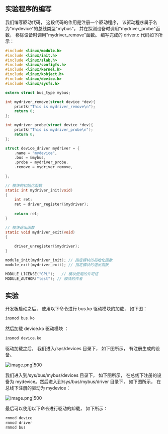 

## 实验程序的编写

我们编写驱动代码， 这段代码的作用是注册一个驱动程序， 该驱动程序属于名为"mydevice"的总线类型"mybus"， 并在探测设备时调用"mydriver_probe"函数， 移除设备时调用"mydriver_remove"函数。 编写完成的 driver.c 代码如下所示：

```C
#include <linux/module.h>
#include <linux/init.h>
#include <linux/slab.h>
#include <linux/configfs.h>
#include <linux/kernel.h>
#include <linux/kobject.h>
#include <linux/device.h>
#include <linux/sysfs.h>

extern struct bus_type mybus;

int mydriver_remove(struct device *dev){
    printk("This is mydriver_remove\n");
    return 0;
};

int mydriver_probe(struct device *dev){
    printk("This is mydriver_probe\n");
    return 0;
};

struct device_driver mydriver = {
    .name = "mydevice",
    .bus = &mybus,
    .probe = mydriver_probe,
    .remove = mydriver_remove,
    
};

// 模块的初始化函数
static int mydriver_init(void)
{
    int ret;
    ret = driver_register(&mydriver);
    
    return ret;
}

// 模块退出函数
static void mydriver_exit(void)
{
  
    driver_unregister(&mydriver);
}

module_init(mydriver_init); // 指定模块的初始化函数
module_exit(mydriver_exit); // 指定模块的退出函数

MODULE_LICENSE("GPL");   // 模块使用的许可证
MODULE_AUTHOR("test"); // 模块的作者
```

  

## 实验

开发板启动之后， 使用以下命令进行 bus.ko 驱动模块的加载， 如下图：

```C
insmod bus.ko  
```

然后加载 device.ko 驱动模块 ：

```C
insmod device.ko  
```

驱动加载之后， 我们进入/sys/devices 目录下， 如下图所示， 有注册生成的设备。

![image.png|500](https://my-obsidian-image.oss-cn-guangzhou.aliyuncs.com/2025/06/42a5829801dbd1d8273077e8e448ba35.png)


我们进入到/sys/bus/mybus/devices 目录下， 如下图所示， 在总线下注册的设备为 mydevice。然后进入到/sys/bus/mybus/driver 目录下， 如下图所示， 在总线下注册的驱动为 mydevice：

![image.png|500](https://my-obsidian-image.oss-cn-guangzhou.aliyuncs.com/2025/06/28b8e8d0504d49a34d77bc70098a88e3.png)


最后可以使用以下命令进行驱动的卸载， 如下所示：

```C
rmmod device 
rmmod driver 
rmmod bus  
```